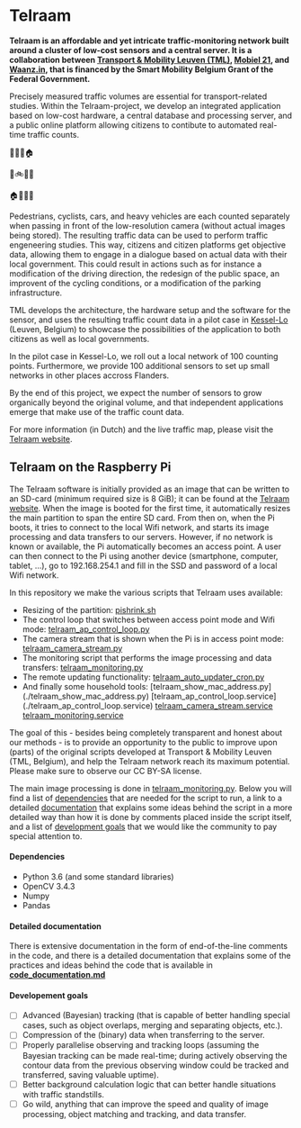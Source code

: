 # Telraam

**Telraam is an affordable and yet intricate traffic-monitoring network built around a cluster of low-cost sensors and a central server. It is a collaboration between [Transport & Mobility Leuven (TML)](https://www.tmleuven.be/en/), [Mobiel 21](https://www.mobiel21.be/), and [Waanz.in](https://waanz.in/), that is financed by the Smart Mobility Belgium Grant of the Federal Government.**

Precisely measured traffic volumes are essential for transport-related studies. Within the Telraam-project, we develop an integrated application based on low-cost hardware, a central database and processing server, and a public online platform allowing citizens to contibute to automated real-time traffic counts.

:office::hotel::deciduous_tree::house:

:runner::bike::car::articulated_lorry:

:house::deciduous_tree::office::hotel:


Pedestrians, cyclists, cars, and heavy vehicles are each counted separately when passing in front of the low-resolution camera (without actual images being stored). The resulting traffic data can be used to perform traffic engeneering studies. This way, citizens and citizen platforms get objective data, allowing them to engage in a dialogue based on actual data with their local government. This could result in actions such as for instance a modification of the driving direction, the redesign of the public space, an improvent of the cycling conditions, or a modification of the parking infrastructure.

TML develops the architecture, the hardware setup and the software for the sensor, and uses the resulting traffic count data in a pilot case in [Kessel-Lo](https://www.google.com/maps/place/Kessel-Lo,+3010+Leuven/) (Leuven, Belgium) to showcase the possibilities of the application to both citizens as well as local governments.

In the pilot case in Kessel-Lo, we roll out a local network of 100 counting points. Furthermore, we provide 100 additional sensors to set up small networks in other places accross Flanders. 

By the end of this project, we expect the number of sensors to grow organically beyond the original volume, and that independent applications emerge that make use of the traffic count data.

For more information (in Dutch) and the live traffic map, please visit the [Telraam website](https://telraam.net/).

## Telraam on the Raspberry Pi

The Telraam software is initially provided as an image that can be written to an SD-card (minimum required size is 8 GiB); it can be found at the [Telraam website](https://telraam-api.net/telraam-sd-image.zip). When the image is booted for the first time, it automatically resizes the main partition to span the entire SD card. From then on, when the Pi boots, it tries to connect to the local Wifi network, and starts its image processing and data transfers to our servers. However, if no network is known or available, the Pi automatically becomes an access point. A user can then connect to the Pi using another device (smartphone, computer, tablet, ...), go to 192.168.254.1 and fill in the SSD and password of a local Wifi network.  

In this repository we make the various scripts that Telraam uses available:
* Resizing of the partition: [pishrink.sh](./pishrink.sh)
* The control loop that switches between access point mode and Wifi mode: [telraam_ap_control_loop.py](./telraam_ap_control_loop.py)
* The camera stream that is shown when the Pi is in access point mode: [telraam_camera_stream.py](./telraam_camera_stream.py)
* The monitoring script that performs the image processing and data transfers: [telraam_monitoring.py](./telraam_monitoring.py)
* The remote updating functionality: [telraam_auto_updater_cron.py](./telraam_auto_updater_cron.py)
* And finally some household tools: [telraam_show_mac_address.py] (./telraam_show_mac_address.py) [telraam_ap_control_loop.service] (./telraam_ap_control_loop.service) [telraam_camera_stream.service](./telraam_camera_stream.service) [telraam_monitoring.service](./telraam_monitoring.service)

The goal of this - besides being completely transparent and honest about our methods - is to provide an opportunity to the public to improve upon (parts) of the original scripts developed at Transport & Mobility Leuven (TML, Belgium), and help the Telraam network reach its maximum potential. Please make sure to observe our CC BY-SA license.

The main image processing is done in [telraam_monitoring.py](./telraam_monitoring.py). Below you will find a list of [dependencies](https://github.com/Telraam/Telraam-RPi#dependencies) that are needed for the script to run, a link to a detailed [documentation](https://github.com/Telraam/Telraam-RPi#detailed-documentation) that explains some ideas behind the script in a more detailed way than how it is done by comments placed inside the script itself, and a list of [development goals](https://github.com/Telraam/Telraam-RPi#development-goals) that we would like the community to pay special attention to.

#### Dependencies

- Python 3.6 (and some standard libraries)
- OpenCV 3.4.3
- Numpy
- Pandas

#### Detailed documentation

There is extensive documentation in the form of end-of-the-line comments in the code, and there is a detailed documentation that explains some of the practices and ideas behind the code that is available in **[code_documentation.md](./code_documentation.md)**

#### Developement goals

- [ ] Advanced (Bayesian) tracking (that is capable of better handling special cases, such as object overlaps, merging and separating objects, etc.).
- [ ] Compression of the (binary) data when transferring to the server.
- [ ] Properly parallelise observing and tracking loops (assuming the Bayesian tracking can be made real-time; during actively observing the contour data from the previous observing window could be tracked and transferred, saving valuable uptime).
- [ ] Better background calculation logic that can better handle situations with traffic standstills.
- [ ] Go wild, anything that can improve the speed and quality of image processing, object matching and tracking, and data transfer.
